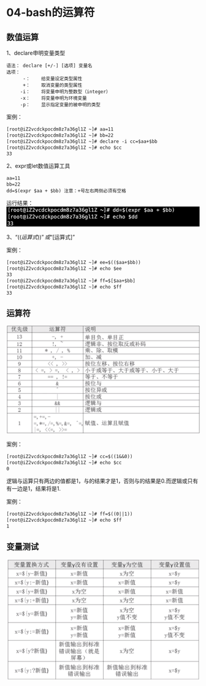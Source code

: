 # 04-bash的运算符


## 数值运算


1、declare申明变量类型

```
语法： declare [+/-] [选项] 变量名
选项：
      -：    给变量设定类型属性
      +：    取消变量的类型属性
     -i：    将变量申明为整数型（integer）
     -x：    将变量申明为环境变量
     -p：    显示指定变量的被申明的类型
```

案例：
```
[root@iZ2vcdckpocdm8z7a36gl1Z ~]# aa=11
[root@iZ2vcdckpocdm8z7a36gl1Z ~]# bb=22
[root@iZ2vcdckpocdm8z7a36gl1Z ~]# declare -i cc=$aa+$bb
[root@iZ2vcdckpocdm8z7a36gl1Z ~]# echo $cc
33
```


2、expr或let数值运算工具

```
aa=11
bb=22
dd=$(expr $aa + $bb) 注意：+号左右两侧必须有空格
```

运行结果：
![](_v_images/20201222165114063_1475776190.png)


3、“$((运算式))”或“$[运算式]”

案例：
```
[root@iZ2vcdckpocdm8z7a36gl1Z ~]# ee=$(($aa+$bb))
[root@iZ2vcdckpocdm8z7a36gl1Z ~]# echo $ee
33
[root@iZ2vcdckpocdm8z7a36gl1Z ~]# ff=$[$aa+$bb]
[root@iZ2vcdckpocdm8z7a36gl1Z ~]# echo $ff
33
```


## 运算符

![](_v_images/20201222165709519_2081786127.png)


案例：

```
[root@iZ2vcdckpocdm8z7a36gl1Z ~]# cc=$((1&&0))
[root@iZ2vcdckpocdm8z7a36gl1Z ~]# echo $cc
0
```

逻辑与运算只有两边的值都是1，与的结果才是1，否则与的结果是0.而逻辑或只有有一边是1，结果将是1.

案例：
```
[root@iZ2vcdckpocdm8z7a36gl1Z ~]# ff=$((0||1))
[root@iZ2vcdckpocdm8z7a36gl1Z ~]# echo $ff
1
```


## 变量测试

![](_v_images/20201222170534139_1775859565.png)







